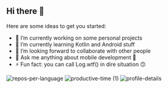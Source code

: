 ## Hi there 👋

Here are some ideas to get you started:

- 🔭 I’m currently working on some personal projects 
- 🌱 I’m currently learning Kotlin and Android stuff
- 👯 I’m looking forward to collaborate with other people
- 💬 Ask me anything about mobile development 📱
- ⚡ Fun fact: you can call Log.wtf() in dire situation 🙃


![repos-per-language](https://github.com/user-attachments/assets/ec51716d-4173-465b-96b9-a27bd331dbab) ![productive-time (1)](https://github.com/user-attachments/assets/3493eae6-6fc0-44e9-a364-aef27afa2931)
![profile-details](https://github.com/user-attachments/assets/e486b371-8ade-4a36-9de7-ae6cd63e9fce)


